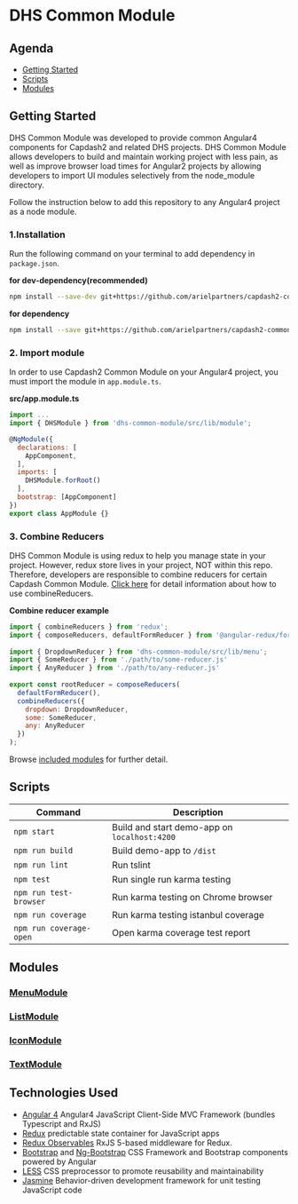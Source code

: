 # DHS Common Module


## Agenda
* [Getting Started](https://github.com/arielpartners/capdash2-common-module#getting-started)
* [Scripts](https://github.com/arielpartners/capdash2-common-module#scripts)
* [Modules](https://github.com/arielpartners/capdash2-common-module#modules)


## Getting Started

DHS Common Module was developed to provide common Angular4 components for Capdash2 and related DHS projects.
DHS Common Module allows developers to build and maintain working project with less pain, as well as improve browser load times for Angular2 projects by allowing developers to import UI modules selectively from the node_module directory.

Follow the instruction below to add this repository to any Angular4 project as a node module.

### 1.Installation

Run the following command on your terminal to add dependency in 
 `package.json`.

**for dev-dependency(recommended)**
```bash
npm install --save-dev git+https://github.com/arielpartners/capdash2-common-module.git
```

**for dependency**
```bash
npm install --save git+https://github.com/arielpartners/capdash2-common-module.git
```

### 2. Import module

In order to use Capdash2 Common Module on your Angular4 project, you must import the module in `app.module.ts`.

**src/app.module.ts**

``` javascript
import ...
import { DHSModule } from 'dhs-common-module/src/lib/module';

@NgModule({
  declarations: [
    AppComponent,
  ],
  imports: [
    DHSModule.forRoot()
  ],
  bootstrap: [AppComponent]
})
export class AppModule {}
```

### 3. Combine Reducers

DHS Common Module is using redux to help you manage state in your project. However, redux store lives in your project, NOT within this repo. Therefore, developers are responsible to combine reducers for certain Capdash Common Module. [Click here](http://redux.js.org/docs/api/combineReducers.html) for detail information about how to use combineReducers.

**Combine reducer example**

``` javascript
import { combineReducers } from 'redux';
import { composeReducers, defaultFormReducer } from '@angular-redux/form';
    
import { DropdownReducer } from 'dhs-common-module/src/lib/menu';
import { SomeReducer } from './path/to/some-reducer.js'
import { AnyReducer } from './path/to/any-reducer.js'
    
export const rootReducer = composeReducers(
  defaultFormReducer(),
  combineReducers({
    dropdown: DropdownReducer,
    some: SomeReducer,
    any: AnyReducer
  })
);
```

Browse [included modules](https://github.com/arielpartners/capdash2-common-module#modules) for further detail.


## Scripts

| Command | Description |
| --- | --- |
| `npm start` | Build and start demo-app on `localhost:4200` |
| `npm run build` | Build demo-app to `/dist` |
| `npm run lint` | Run tslint |
| `npm test` | Run single run karma testing |
| `npm run test-browser` | Run karma testing on Chrome browser |
| `npm run coverage` | Run karma testing istanbul coverage |
| `npm run coverage-open` | Open karma coverage test report |


## Modules

### [MenuModule](https://github.com/arielpartners/capdash2-common-module/blob/master/src/lib/menu/menu.md)

### [ListModule](https://github.com/arielpartners/capdash2-common-module/blob/master/src/lib/list/list.md)

### [IconModule](https://github.com/arielpartners/capdash2-common-module/blob/master/src/lib/icon/icon.md)

### [TextModule](https://github.com/arielpartners/capdash2-common-module/blob/master/src/lib/list/list.md)

## Technologies Used 

* [Angular 4](https://angular.io/) Angular4 JavaScript Client-Side MVC Framework (bundles Typescript and RxJS)
* [Redux](http://redux.js.org/) predictable state container for JavaScript apps
* [Redux Observables](https://redux-observable.js.org/) RxJS 5-based middleware for Redux.
* [Bootstrap](http://www.getbootstrap.com) and [Ng-Bootstrap](https://ng-bootstrap.github.io) CSS Framework and Bootstrap components powered by Angular
* [LESS](http://www.lesscss.org) CSS preprocessor to promote reusability and maintainability
* [Jasmine](https://jasmine.github.io/) Behavior-driven development framework for unit testing JavaScript code
